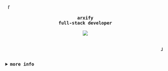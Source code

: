 <div align="justify">

<!-- Profile -->
<p align="left"><strong><samp>「</samp></strong></p>
  <p align="center">
    <samp>
      <b>
         arxify 
      <br>
        full-stack developer
      </b>
      <br> 
      <br>
        <image src="https://readme-typing-svg.herokuapp.com?font=Iosevka&size=16&color=6791c9&center=true&width=410&height=45&lines=want+me+for+a+project%3F;click+the+more+info+button+below+👇">
      <br>
      <br>
    </samp>
    
  </p>
<p align="right"><strong><samp>」</samp></strong></p>

<br>

<details>
<summary><samp><b>more info</b></samp></summary>

<h2></h2><br>

<p align="center">
  <a href="https://t.me/arxify" target="_blank">
    <img src="https://skillicons.dev/icons?i=js,html,css,vscode,nodejs,python,bash,git,aws,cloudflare,codepen,discord,bots,ruby" />
  </a>
</p>

<!-- Contact Me -->
<div align="center">
  <p>I am a full-stack developer from Spain with experience in different aspects of programming/programming languages, including Python, JavaScript, Ruby, Rust, and many more. I also have plenty of experience in UI/UX design and a some experience in cybersecurity (reverse engineering, malware analysis, etc). You can contact me in both English and Spanish if you want me to work for/make any projects using the contact methods shown below (email and Telegram). You can ask for my portfolio if needed.</p>
</div>

<p align="center">
  <samp>
    [<a href="mailto:enq+gh@arxify.dev">email address</a>]
    [<a href="https://t.me/arxify">telegram</a>]
  </samp>
</p>

<h2></h2><br>


<!-- Profile Views Badge
<p align="center">
  <samp>
  <a href="#--------">
    <img src="https://komarev.com/ghpvc/?username=devarxify&label=Profile+Views&color=grey" alt="profile views" /> 
  </a>
  </samp>
</p>
  
 Discord Status
<div align="center">
  <table>
    <tr>
       <td><a href="#"><img height="250px" align="center" alt="Discord" src="https://lanyard.cnrad.dev/api/CENSORED_DO_NOT_CONTACT_ME_THROUGH_DISCORD"</a></td>
    </tr>
  </table>
</div>

Github Trophy
<div align="center">
  <table>
    <tr>
      <td><a href="#--------"><img align="center" alt="GitHub Trophy" src="https://github-trophies.vercel.app/?username=devarxify&rank=SECRET,SSS,SS,S,AAA,AA,A&row=2&column=3&margin-w=15&margin-h=15&no-frame=true&theme=nord"></a></td>
    </tr>
  </table>
</div>

Github Stats
<div align="center">
  <table>
    <tr>
      <td><a href="#--------"><img height="137px" align="center" alt="GitHub Stats" src="https://github-readme-stats.vercel.app/api?username=devarxify&count_private=true&show_icons=true&include_all_commits=true&line_height=21&hide_border=true&theme=nord"/></a></td>
      <td><a href="#--------"><img height="137px" align="center" alt="Top Language" src="https://github-readme-stats.vercel.app/api/top-langs/?username=devarxify&layout=compact&line_height=21&hide_border=true&theme=nord"/></a></td>
    </tr>
  </table>
</div>-->

</details>
</div>
